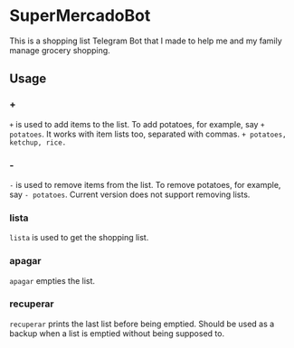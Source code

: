 # SuperMercadoBot

This is a shopping list Telegram Bot that I made to help me and my family manage grocery shopping.

## Usage

### +

`+` is used to add items to the list. To add potatoes, for example, say `+ potatoes`. It works with item lists too, separated with commas. `+ potatoes, ketchup, rice.`

### -

`-` is used to remove items from the list. To remove potatoes, for example, say `- potatoes`. Current version does not support removing lists.

### lista

`lista` is used to get the shopping list. 

### apagar

`apagar` empties the list.

### recuperar

`recuperar` prints the last list before being emptied. Should be used as a backup when a list is emptied without being supposed to.
